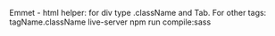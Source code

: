 Emmet - html helper: for div type .className and Tab. For other tags: tagName.className
live-server
npm run compile:sass